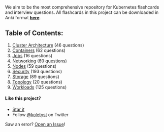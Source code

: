 We aim to be the most comprehensive repository for Kubernetes flashcards and interview questions. All flashcards in this project can be downloaded in Anki format [**here**](https://github.com/koletyst/kubernetes-faq/releases/latest).

## Table of Contents:

1. [Cluster Architecture](./cluster-architecture.md) (46 questions)
1. [Containers](./containers.md) (62 questions)
1. [Jobs](./jobs.md) (16 questions)
1. [Networking](./networking.md) (60 questions)
1. [Nodes](./nodes.md) (59 questions)
1. [Security](./security.md) (193 questions)
1. [Storage](./storage.md) (89 questions)
1. [Topology](./topology.md) (20 questions)
1. [Workloads](./workloads.md) (125 questions)

#### Like this project?

* [Star it](https://github.com/koletyst/kubernetes-faq/stargazers)
* Follow [@koletyst](https://twitter.com/koletyst) on Twitter

Saw an error? [Open an Issue](https://github.com/koletyst/kubernetes-faq/issues/new)! 
